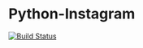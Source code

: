 # Python-Instagram

[![Build Status](https://travis-ci.com/dyohan9/python-instagram.svg?branch=main)](https://travis-ci.com/dyohan9/python-instagram)